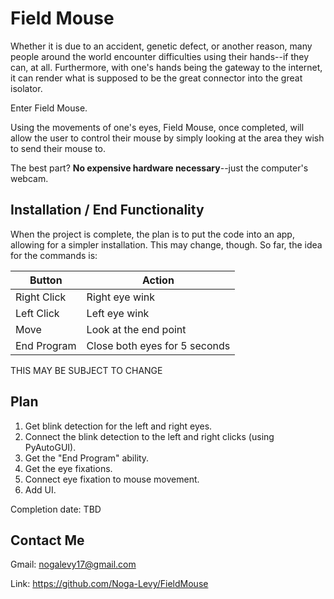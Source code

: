 # Field Mouse #
Whether it is due to an accident, genetic defect, or another reason, many people around the world encounter difficulties using their hands--if they can, at all. Furthermore, with one's hands being the gateway to the internet, it can render what is supposed to be the great connector into the great isolator.

Enter Field Mouse.

Using the movements of one's eyes, Field Mouse, once completed, will allow the user to control their mouse by simply looking at the area they wish to send their mouse to.

The best part? **No expensive hardware necessary**--just the computer's webcam.

## Installation / End Functionality ##
When the project is complete, the plan is to put the code into an app, allowing for a simpler installation. This may change, though.
So far, the idea for the commands is:

| Button | Action |
| ----------- | ----------- |
| Right Click | Right eye wink |
| Left Click | Left eye wink |
| Move | Look at the end point |
| End Program | Close both eyes for 5 seconds |

THIS MAY BE SUBJECT TO CHANGE

## Plan ##
1. Get blink detection for the left and right eyes.
2. Connect the blink detection to the left and right clicks (using PyAutoGUI).
3. Get the "End Program" ability.
4. Get the eye fixations.
5. Connect eye fixation to mouse movement.
6. Add UI.

Completion date: TBD

## Contact Me ##
Gmail: nogalevy17@gmail.com

Link: https://github.com/Noga-Levy/FieldMouse
